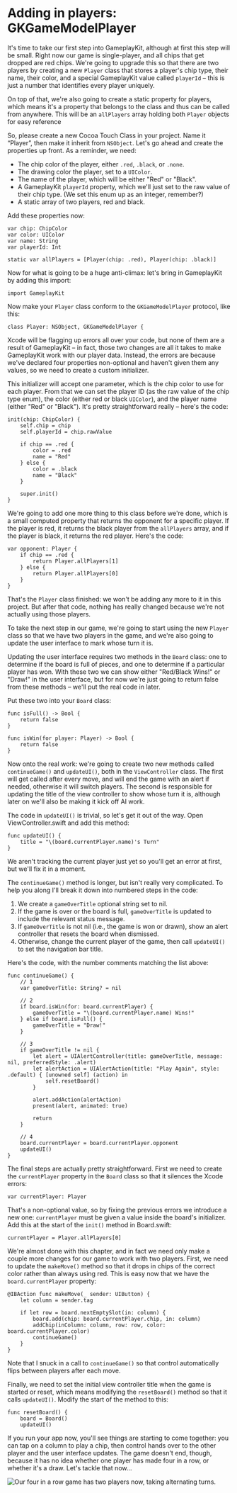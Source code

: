 # Adding in players: GKGameModelPlayer

It's time to take our first step into GameplayKit, although at first this step will be small. Right now our game is single-player, and all chips that get dropped are red chips. We're going to upgrade this so that there are two players by creating a new `Player` class that stores a player's chip type, their name, their color, and a special GameplayKit value called `playerId` – this is just a number that identifies every player uniquely.

On top of that, we're also going to create a static property for players, which means it's a property that belongs to the class and thus can be called from anywhere. This will be an `allPlayers` array holding both `Player` objects for easy reference

So, please create a new Cocoa Touch Class in your project. Name it “Player”, then make it inherit from `NSObject`. Let's go ahead and create the properties up front. As a reminder, we need:

- The chip color of the player, either `.red`, `.black`, or `.none`.
- The drawing color the player, set to a `UIColor`.
- The name of the player, which will be either "Red" or "Black".
- A GameplayKit `playerId` property, which we'll just set to the raw value of their chip type. (We set this enum up as an integer, remember?)
- A static array of two players, red and black.

Add these properties now:

    var chip: ChipColor
    var color: UIColor
    var name: String
    var playerId: Int

    static var allPlayers = [Player(chip: .red), Player(chip: .black)]

Now for what is going to be a huge anti-climax: let's bring in GameplayKit by adding this import:

    import GameplayKit

Now make your `Player` class conform to the `GKGameModelPlayer` protocol, like this:

    class Player: NSObject, GKGameModelPlayer {

Xcode will be flagging up errors all over your code, but none of them are a result of GameplayKit – in fact, those two changes are all it takes to make GameplayKit work with our player data. Instead, the errors are because we've declared four properties non-optional and haven't given them any values, so we need to create a custom initializer.

This initializer will accept one parameter, which is the chip color to use for each player. From that we can set the player ID (as the raw value of the chip type enum), the color (either red or black `UIColor`), and the player name (either "Red" or "Black"). It's pretty straightforward really – here's the code:

    init(chip: ChipColor) {
        self.chip = chip
        self.playerId = chip.rawValue

        if chip == .red {
            color = .red
            name = "Red"
        } else {
            color = .black
            name = "Black"
        }

        super.init()
    }

We're going to add one more thing to this class before we're done, which is a small computed property that returns the opponent for a specific player. If the player is red, it returns the black player from the `allPlayers` array, and if the player is black, it returns the red player. Here's the code:

    var opponent: Player {
        if chip == .red {
            return Player.allPlayers[1]
        } else {
            return Player.allPlayers[0]
        }
    }

That's the `Player` class finished: we won't be adding any more to it in this project. But after that code, nothing has really changed because we're not actually using those players.

To take the next step in our game, we're going to start using the new `Player` class so that we have two players in the game, and we're also going to update the user interface to mark whose turn it is.

Updating the user interface requires two methods in the `Board` class: one to determine if the board is full of pieces, and one to determine if a particular player has won. With these two we can show either "Red/Black Wins!" or "Draw!" in the user interface, but for now we're just going to return false from these methods – we'll put the real code in later.

Put these two into your `Board` class:

    func isFull() -> Bool {
        return false
    }

    func isWin(for player: Player) -> Bool {
        return false
    }

Now onto the real work: we're going to create two new methods called `continueGame()` and `updateUI()`, both in the `ViewController` class. The first will get called after every move, and will end the game with an alert if needed, otherwise it will switch players. The second is responsible for updating the title of the view controller to show whose turn it is, although later on we'll also be making it kick off AI work.

The code in `updateUI()` is trivial, so let's get it out of the way. Open ViewController.swift and add this method:

    func updateUI() {
        title = "\(board.currentPlayer.name)'s Turn"
    }

We aren't tracking the current player just yet so you'll get an error at first, but we'll fix it in a moment.

The `continueGame()` method is longer, but isn't really very complicated. To help you along I'll break it down into numbered steps in the code:

1. We create a `gameOverTitle` optional string set to nil.
2. If the game is over or the board is full, `gameOverTitle` is updated to include the relevant status message.
3. If `gameOverTitle` is not nil (i.e., the game is won or drawn), show an alert controller that resets the board when dismissed.
4. Otherwise, change the current player of the game, then call `updateUI()` to set the navigation bar title.

Here's the code, with the number comments matching the list above:

    func continueGame() {
        // 1
        var gameOverTitle: String? = nil

        // 2
        if board.isWin(for: board.currentPlayer) {
            gameOverTitle = "\(board.currentPlayer.name) Wins!"
        } else if board.isFull() {
            gameOverTitle = "Draw!"
        }

        // 3
        if gameOverTitle != nil {
            let alert = UIAlertController(title: gameOverTitle, message: nil, preferredStyle: .alert)
            let alertAction = UIAlertAction(title: "Play Again", style: .default) { [unowned self] (action) in
                self.resetBoard()
            }

            alert.addAction(alertAction)
            present(alert, animated: true)

            return
        }

        // 4
        board.currentPlayer = board.currentPlayer.opponent
        updateUI()
    }

The final steps are actually pretty straightforward. First we need to create the `currentPlayer` property in the `Board` class so that it silences the Xcode errors:

    var currentPlayer: Player

That's a non-optional value, so by fixing the previous errors we introduce a new one: `currentPlayer` must be given a value inside the board's initializer. Add this at the start of the `init()` method in Board.swift:

    currentPlayer = Player.allPlayers[0]

We're almost done with this chapter, and in fact we need only make a couple more changes for our game to work with two players. First, we need to update the `makeMove()` method so that it drops in chips of the correct color rather than always using red. This is easy now that we have the `board.currentPlayer` property:

    @IBAction func makeMove(_ sender: UIButton) {
        let column = sender.tag

        if let row = board.nextEmptySlot(in: column) {
            board.add(chip: board.currentPlayer.chip, in: column)
            addChip(inColumn: column, row: row, color: board.currentPlayer.color)
            continueGame()
        }
    }

Note that I snuck in a call to `continueGame()` so that control automatically flips between players after each move.

Finally, we need to set the initial view controller title when the game is started or reset, which means modifying the `resetBoard()` method so that it calls `updateUI()`. Modify the start of the method to this:

    func resetBoard() {
        board = Board()
        updateUI()

If you run your app now, you'll see things are starting to come together: you can tap on a column to play a chip, then control hands over to the other player and the user interface updates. The game doesn't end, though, because it has no idea whether one player has made four in a row, or whether it's a draw. Let's tackle that now…

![Our four in a row game has two players now, taking alternating turns.](34-4.png)
